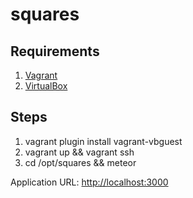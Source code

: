 squares
=======

## Requirements
1. [Vagrant](www.vagrantup.com)
2. [VirtualBox](www.virtualbox.org)

## Steps
1. vagrant plugin install vagrant-vbguest
2. vagrant up && vagrant ssh
3. cd /opt/squares && meteor

Application URL:
<http://localhost:3000>
